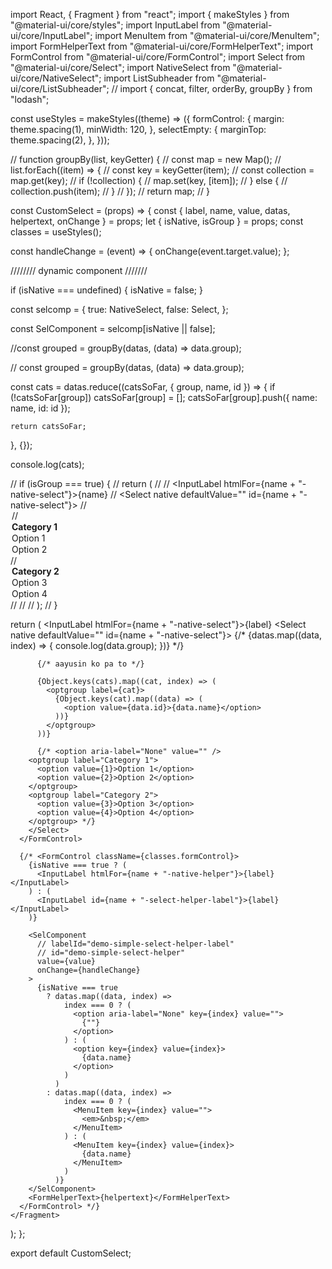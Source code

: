 import React, { Fragment } from "react";
import { makeStyles } from "@material-ui/core/styles";
import InputLabel from "@material-ui/core/InputLabel";
import MenuItem from "@material-ui/core/MenuItem";
import FormHelperText from "@material-ui/core/FormHelperText";
import FormControl from "@material-ui/core/FormControl";
import Select from "@material-ui/core/Select";
import NativeSelect from "@material-ui/core/NativeSelect";
import ListSubheader from "@material-ui/core/ListSubheader";
// import { concat, filter, orderBy, groupBy } from "lodash";

const useStyles = makeStyles((theme) => ({
  formControl: {
    margin: theme.spacing(1),
    minWidth: 120,
  },
  selectEmpty: {
    marginTop: theme.spacing(2),
  },
}));

// function groupBy(list, keyGetter) {
//   const map = new Map();
//   list.forEach((item) => {
//     const key = keyGetter(item);
//     const collection = map.get(key);
//     if (!collection) {
//       map.set(key, [item]);
//     } else {
//       collection.push(item);
//     }
//   });
//   return map;
// }

const CustomSelect = (props) => {
  const { label, name, value, datas, helpertext, onChange } = props;
  let { isNative, isGroup } = props;
  const classes = useStyles();

  const handleChange = (event) => {
    onChange(event.target.value);
  };

  //////// dynamic component ///////

  if (isNative === undefined) {
    isNative = false;
  }

  const selcomp = {
    true: NativeSelect,
    false: Select,
  };

  const SelComponent = selcomp[isNative || false];

  //const grouped = groupBy(datas, (data) => data.group);

  // const grouped = groupBy(datas, (data) => data.group);

  const cats = datas.reduce((catsSoFar, { group, name, id }) => {
    if (!catsSoFar[group]) catsSoFar[group] = [];
    catsSoFar[group].push({ name: name, id: id });

    return catsSoFar;
  }, {});

  console.log(cats);

  // if (isGroup === true) {
  //   return (
  //     <FormControl className={classes.formControl}>
  //       <InputLabel htmlFor={name + "-native-select"}>{name}</InputLabel>
  //       <Select native defaultValue="" id={name + "-native-select"}>
  //         <option aria-label="None" value="" />
  //         <optgroup label="Category 1">
  //           <option value={1}>Option 1</option>
  //           <option value={2}>Option 2</option>
  //         </optgroup>
  //         <optgroup label="Category 2">
  //           <option value={3}>Option 3</option>
  //           <option value={4}>Option 4</option>
  //         </optgroup>
  //       </Select>
  //     </FormControl>
  //   );
  // }

  return (
    <Fragment>
      <FormControl className={classes.formControl}>
        <InputLabel htmlFor={name + "-native-select"}>{label}</InputLabel>
        <Select native defaultValue="" id={name + "-native-select"}>
          {/* {datas.map((data, index) => {
            console.log(data.group);
          })} */}
          
          {/* aayusin ko pa to */}
          
          {Object.keys(cats).map((cat, index) => (
            <optgroup label={cat}>
              {Object.keys(cat).map((data) => (
                <option value={data.id}>{data.name}</option>
              ))}
            </optgroup>
          ))}

          {/* <option aria-label="None" value="" />
        <optgroup label="Category 1">
          <option value={1}>Option 1</option>
          <option value={2}>Option 2</option>
        </optgroup>
        <optgroup label="Category 2">
          <option value={3}>Option 3</option>
          <option value={4}>Option 4</option>
        </optgroup> */}
        </Select>
      </FormControl>

      {/* <FormControl className={classes.formControl}>
        {isNative === true ? (
          <InputLabel htmlFor={name + "-native-helper"}>{label}</InputLabel>
        ) : (
          <InputLabel id={name + "-select-helper-label"}>{label}</InputLabel>
        )}

        <SelComponent
          // labelId="demo-simple-select-helper-label"
          // id="demo-simple-select-helper"
          value={value}
          onChange={handleChange}
        >
          {isNative === true
            ? datas.map((data, index) =>
                index === 0 ? (
                  <option aria-label="None" key={index} value="">
                    {""}
                  </option>
                ) : (
                  <option key={index} value={index}>
                    {data.name}
                  </option>
                )
              )
            : datas.map((data, index) =>
                index === 0 ? (
                  <MenuItem key={index} value="">
                    <em>&nbsp;</em>
                  </MenuItem>
                ) : (
                  <MenuItem key={index} value={index}>
                    {data.name}
                  </MenuItem>
                )
              )}
        </SelComponent>
        <FormHelperText>{helpertext}</FormHelperText>
      </FormControl> */}
    </Fragment>
  );
};

export default CustomSelect;
